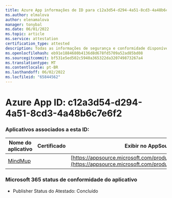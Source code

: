 ```yaml
---
title: Azure App informações de ID para c12a3d54-d294-4a51-8cd3-4a48b6c7e6f2
ms.author: elmalova
author: elenamalova
manager: tonybal
ms.date: 06/01/2022
ms.topic: article
ms.service: attestation
certification_type: attested
description: Todas as informações de segurança e conformidade disponíveis para c12a3d54-d294-4a51-8cd3-4a48b6c7e6f2.
ms.openlocfilehash: eb91e1884680b4136d8d678fd5709a52ad85bd08
ms.sourcegitcommit: bf531e5ed502c5940a365322da320749873267a4
ms.translationtype: MT
ms.contentlocale: pt-BR
ms.lasthandoff: 06/02/2022
ms.locfileid: "65844562"
---
```

# <a name="azure-app-id-c12a3d54-d294-4a51-8cd3-4a48b6c7e6f2"></a>Azure App ID: c12a3d54-d294-4a51-8cd3-4a48b6c7e6f2


### <a name="apps-associated-with-this-id"></a>Aplicativos associados a esta ID:
| **Nome do aplicativo** | **Certificado** | **Exibir no AppSource** |
|--------------|---------------|-----------------------|
| [MindMup](../forward/WA200001759.md) |  | [https://appsource.microsoft.com/product/office/WA200001759](https://appsource.microsoft.com/product/office/WA200001759) |

### <a name="microsoft-365-app-compliance-status"></a>Microsoft 365 status de conformidade do aplicativo
- Publisher Status do Atestado: Concluído

